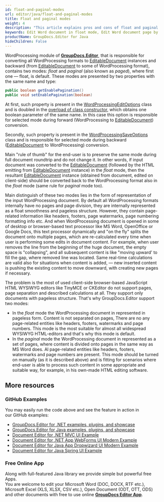 ```yaml
---
id: float-and-paginal-modes
url: editor/java/float-and-paginal-modes
title: Float and paginal modes
weight: 4
description: "This article explains pros and cons of float and paginal document editing modes when edit Word documents with GroupDocs.Editor API."
keywords: Edit Word document in float mode, Edit Word document page by page
productName: GroupDocs.Editor for Java
hideChildren: False
---
```

WordProcessing module of [**GroupDocs.Editor**](https://products.groupdocs.com/editor/java), that is responsible for converting all WordProcessing formats to [EditableDocument](https://apireference.groupdocs.com/editor/java/com.groupdocs.editor/editabledocument) instances and backward (from [EditableDocument](https://apireference.groupdocs.com/editor/java/com.groupdocs.editor/editabledocument) to some of WordProcessing format), contains two modes: *float* and *paginal* (also known as *paged*), where first one — float, is default. These modes are presented by two properties with the same name and type:

```java
public boolean getEnablePagination()
public void setEnablePagination(boolean)
```

At first, such property is present in the [WordProcessingEditOptions](https://apireference.groupdocs.com/editor/java/com.groupdocs.editor.options/wordprocessingeditoptions) class and is doubled in the [overload of class constructor](https://apireference.groupdocs.com/editor/java/com.groupdocs.editor.options/wordprocessingeditoptions/constructors/1), which obtains one boolean parameter of the same name. In this case this option is responsible for selected mode during forward (WordProcessing to [EditableDocument](https://apireference.groupdocs.com/editor/java/com.groupdocs.editor/editabledocument)) conversion.

Secondly, such property is present in the [WordProcessingSaveOptions](https://apireference.groupdocs.com/editor/java/com.groupdocs.editor.options/wordprocessingsaveoptions) class and is responsible for selected mode during backward ([EditableDocument](https://apireference.groupdocs.com/editor/java/com.groupdocs.editor/editabledocument) to WordProcessing) conversion.

Main "rule of thumb" for the end-user is to preserve the same mode during full document roundtrip and do not change it. In other words, if input document was converted to the [EditableDocument](https://apireference.groupdocs.com/editor/java/com.groupdocs.editor/editabledocument) (followed by the HTML emitting from [EditableDocument](https://apireference.groupdocs.com/editor/java/com.groupdocs.editor/editabledocument) instance) in the *float* mode, then the resultant [EditableDocument](https://apireference.groupdocs.com/editor/java/com.groupdocs.editor/editabledocument) instance (obtained from document, edited on client-side) should be converted back to the WordProcessing format also in the *float* mode (same rule for *paginal* mode too).

Main distinguish of these two modes lies in the form of representation of the input WordProcessing document. By default all WordProcessing formats internally have no pages and page division, they are internally represented as a float smoothness and pageless structure. However, they contain page-related information like headers, footers, page watermarks, page numbering formatting info etc. And when WordProcessing document is opened in some of desktop or browser-based text processor like MS Word, OpenOffice or Google Docs, this text processor dynamically and "on the fly" splits the document onto multiple pages, which are re-calculated every time when user is performing some edits in document content. For example, when user removes the line from the beginning of the huge document, the empty space is "collapsing", and all subsequent content is like "moving upward' to fill the gap, where removed line was located. Same real-time calculations are valid also for situations when content is added, — new inserted content is pushing the existing content to move downward, with creating new pages if necessary.

The problem is the most of used client-side browser-based JavaScript HTML WYSIWYG editors like TinyMCE or CKEditor do not support pages, page separation and described calculations at all. They support only documents with pageless structure. That's why GroupDocs.Editor support two modes:

*   In the *float* mode the WordProcessing document in represented in pageless form. Content is not separated on pages, There are no any page-related entities like headers, footers, watermarks and page numbers. This mode is the most suitable for almost all widespread WYSIWYG HTML-editors and that's why this mode is default.
*   In the *paginal* mode the WordProcessing document in represented as a set of pages, where content is divided onto pages in the same way as MS Word does. Al page-related entities like headers, footers, watermarks and page numbers are present. This mode should be turned on manually (as it is described above) and is fitting for scenarios where end-user is able to process such content in some appropriate and suitable way, for example, in his own-made HTML editing software.
<!---
### Paginal mode in PDF

Along with family of WordProcessing formats, GroupDocs.Editor support a PDF as one of output (resultant) formats. In other words, input WordProcessing may be opened, edited, but saved not only to the WordProcessing, but also to the PDF. Prior GroupDocs.Editor version 20.3 the *paginal* mode was accessed only for forward and backward WordProcessing conversions, and was not available for PDF. This means that there was no possibility to generate an output PDF in *paged* mode, regardless of [EnablePagination](https://apireference.groupdocs.com/editor/java/groupdocs.editor.options/wordprocessingeditoptions/properties/enablepagination) flag in the [WordProcessingEditOptions](https://apireference.groupdocs.com/editor/java/com.groupdocs.editor.options/wordprocessingeditoptions) class. In other words, even if input WordProcessing document was converted to [EditableDocument](https://apireference.groupdocs.com/editor/java/com.groupdocs.editor/editabledocument) in *paginal* mode, the output PDF will be generated in *float* mode.

Starting from GroupDocs.Editor version 20.4 these two conversion mode were added into the PDF processor. Now [PdfSaveOptions](https://apireference.groupdocs.com/editor/java/groupdocs.editor.options/pdfsaveoptions) class contains the same property — [EnablePagination](https://apireference.groupdocs.com/editor/java/groupdocs.editor.options/pdfsaveoptions/properties/enablepagination) boolean flag, which, like the same in WordProcessing, has `false` default value, which means *float* mode, when `true` value means *paginal* mode. If input WordProcessing document was converted to [EditableDocument](https://apireference.groupdocs.com/editor/java/com.groupdocs.editor/editabledocument) in *paginal* mode, the output PDF should be generated in *paginal* mode too, with enabled [EnablePagination](https://apireference.groupdocs.com/editor/java/groupdocs.editor.options/pdfsaveoptions/properties/enablepagination) flag.
--->
## More resources
### GitHub Examples

You may easily run the code above and see the feature in action in our GitHub examples:
*   [GroupDocs.Editor for .NET examples, plugins, and showcase](https://github.com/groupdocs-editor/GroupDocs.Editor-for-.NET)   
*   [GroupDocs.Editor for Java examples, plugins, and showcase](https://github.com/groupdocs-editor/GroupDocs.Editor-for-Java)    
*   [Document Editor for .NET MVC UI Example](https://github.com/groupdocs-editor/GroupDocs.Editor-for-.NET-MVC)     
*   [Document Editor for .NET App WebForms UI Modern Example](https://github.com/groupdocs-editor/GroupDocs.Editor-for-.NET-WebForms)    
*   [Document Editor for Java App Dropwizard UI Modern Example](https://github.com/groupdocs-editor/GroupDocs.Editor-for-Java-Dropwizard)    
*   [Document Editor for Java Spring UI Example](https://github.com/groupdocs-editor/GroupDocs.Editor-for-Java-Spring)
    
### Free Online App
Along with full-featured Java library we provide simple but powerful free Apps.  
You are welcome to edit your Microsoft Word (DOC, DOCX, RTF etc.), Microsoft Excel (XLS, XLSX, CSV etc.), Open Document (ODT, OTT, ODS) and other documents with free to use online **[GroupDocs Editor App](https://products.groupdocs.app/editor)**.